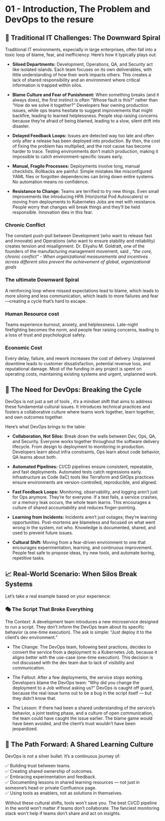 # 01 - Introduction, The Problem and DevOps to the resure

## 🚧 Traditional IT Challenges: The Downward Spiral

Traditional IT environments, especially in large enterprises, often fall into a toxic loop of blame, fear, and inefficiency. Here’s how it typically plays out:

- **Siloed Departments:** Development, Operations, QA, and Security act like isolated islands. Each team focuses on its own deliverables, with little understanding of how their work impacts others. This creates a lack of shared responsibility and an environment where critical information is trapped within silos.

- **Blame Culture and Fear of Punishment:** When something breaks (and it always does), the first instinct is often “Whose fault is this?” rather than “How do we solve it together?” Developers fear owning production issues, while ops teams hesitate to suggest improvements that might backfire, leading to learned helplessness. People stop raising concerns because they’re afraid of being blamed, leading to a slow, silent drift into disaster.

- **Delayed Feedback Loops:** Issues are detected way too late and often only after a release has been deployed into production. By then, the cost of fixing the problem has multiplied, and the root cause has become harder to trace. Testing environments don’t match production, making it impossible to catch environment-specific issues early.

- **Manual, Fragile Processes:** Deployments involve long, manual checklists. Rollbacks are painful. Simple mistakes like misconfigured YAML files or forgotten dependencies can bring down entire systems. No automation means no confidence.

- **Resistance to Change:** Teams are terrified to try new things. Even small improvements like introducing HPA (Horizontal Pod Autoscalers) or moving from deployments to Kubernetes Jobs are met with resistance. People worry that changes will break things and they’ll be held responsible. Innovation dies in this fear.

### Chronic Conflict 
The constant push-pull between Development (who want to release fast and innovate) and Operations (who want to ensure stability and reliability) creates tension and misalignment. Dr. Eliyahu M. Goldratt, one of the founders of the manufacturing management movement, said , *"the core, chronic conflict" - When organizational measurements and incentives across different silos prevent the achievement of global, organizational goals*

### The ultimate Downward Spiral
A reinforcing loop where missed expectations lead to blame, which leads to more siloing and less communication, which leads to more failures and fear—creating a cycle that’s hard to escape.

### Human Resource cost
Teams experience burnout, anxiety, and helplessness. Late-night firefighting becomes the norm, and people fear raising concerns, leading to a loss of trust and psychological safety.

### Economic Cost 
Every delay, failure, and rework increases the cost of delivery. Unplanned downtime leads to customer dissatisfaction, potential revenue loss, and reputational damage. Most of the funding in any project is spent on operating costs, maintaining existing systems and urgent, unplanned work. 

## 🔄 The Need for DevOps: Breaking the Cycle
DevOps is not just a set of tools , it’s a mindset shift that aims to address these fundamental cultural issues. It introduces technical practices and fosters a collaborative culture where teams work together, learn together, and own outcomes together.

Here’s what DevOps brings to the table:

- **Collaboration, Not Silos:** Break down the walls between Dev, Ops, QA, and Security. Everyone works together throughout the software delivery lifecycle. From design to deployment to monitoring in production. Developers learn about infra constraints, Ops learn about code behavior, QA learns about both.

- **Automated Pipelines:** CI/CD pipelines ensure consistent, repeatable, and fast deployments. Automated tests catch regressions early. Infrastructure as Code (IaC) tools like Terraform and GitOps practices ensure environments are version-controlled, reproducible, and aligned.

- **Fast Feedback Loops:** Monitoring, observability, and logging aren’t just for Ops anymore. They’re for everyone. If a test fails, a service crashes, or a memory leak occurs, the whole team learns. This encourages a culture of shared accountability and reduces finger-pointing.

- **Learning from Incidents:** Incidents aren’t just outages; they’re learning opportunities. Post-mortems are blameless and focused on what went wrong in the system, not who. Knowledge is documented, shared, and used to prevent future issues.

- **Cultural Shift:** Moving from a fear-driven environment to one that encourages experimentation, learning, and continuous improvement. People feel safe to propose ideas, try new tools, and automate boring, repetitive tasks.

## 📈 Real-World Scenario: When Silos Break Systems
Let’s take a real example based on your experience:

### 🎭 The Script That Broke Everything
The Context: A development team introduces a new microservice designed to run a script. They don’t inform the DevOps team about its specific behavior (a one-time execution). The ask is simple: “Just deploy it to the client’s dev environment.”

- The Change: The DevOps team, following best practices, decides to convert the service from a deployment to a Kubernetes Job, because it aligns better with the use-case (one-time execution). This decision is not discussed with the dev team due to lack of visibility and communication.

- The Fallout: After a few deployments, the service stops working. Developers blame the DevOps team: “Why did you change the deployment to a Job without asking us?” DevOps is caught off guard, because the real issue turns out to be a bug in the script itself — but they didn’t know that.

- The Lesson: If there had been a shared understanding of the service’s behavior, a joint testing phase, and a culture of open communication, the team could have caught the issue earlier. The blame game would have been avoided, and the client’s trust wouldn’t have been jeopardized.

## 🧭 The Path Forward: A Shared Learning Culture
DevOps is not a silver bullet. It’s a continuous journey of:

✅ Building trust between teams.  
✅ Creating shared ownership of outcomes.  
✅ Embracing experimentation and feedback.  
✅ Documenting lessons in shared learning resources — not just in someone’s head or private Confluence page.  
✅ Using tools as enablers, not as solutions in themselves.  

Without these cultural shifts, tools won’t save you. The best CI/CD pipeline in the world won’t matter if teams don’t collaborate. The fanciest monitoring stack won’t help if teams don’t share and act on insights.



